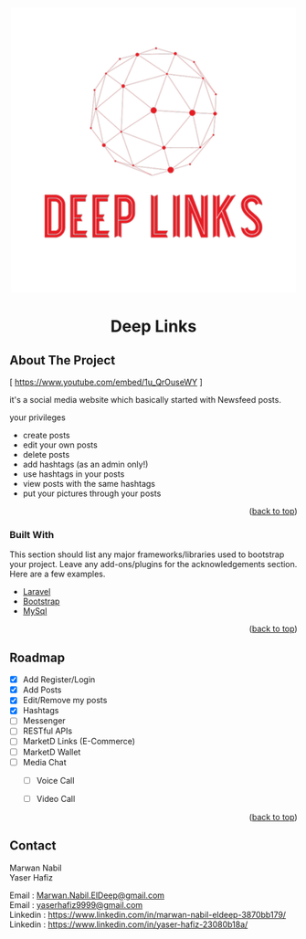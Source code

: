 <!-- PROJECT LOGO -->
<br />
<div align="center">
  <a href="https://github.com/othneildrew/Best-README-Template">
    <img src="https://raw.githubusercontent.com/MarwanNabil/DeepLinks/master/images/logos/DeepLinksLogo.png" alt="Logo" width="500" height="auto">
  </a>
    <h1>Deep Links</h1>
</div>




<!-- ABOUT THE PROJECT -->
## About The Project

[ https://www.youtube.com/embed/1u_QrOuseWY ]

it's a social media website which basically started with Newsfeed posts.

your privileges
* create posts
* edit your own posts
* delete posts
* add hashtags (as an admin only!)
* use hashtags in your posts
* view posts with the same hashtags
* put your pictures through your posts

<p align="right">(<a href="#top">back to top</a>)</p>



### Built With

This section should list any major frameworks/libraries used to bootstrap your project. Leave any add-ons/plugins for the acknowledgements section. Here are a few examples.

* [Laravel](https://laravel.com)
* [Bootstrap](https://getbootstrap.com)
* [MySql](https://dev.mysql.com/)

<p align="right">(<a href="#top">back to top</a>)</p>


<!-- ROADMAP -->
## Roadmap

- [x] Add Register/Login
- [x] Add Posts
- [x] Edit/Remove my posts
- [X] Hashtags
- [ ] Messenger
- [ ] RESTful APIs
- [ ] MarketD Links (E-Commerce)
- [ ] MarketD Wallet
- [ ] Media Chat
    - [ ] Voice Call
    - [ ] Video Call


<p align="right">(<a href="#top">back to top</a>)</p>

<!-- CONTACT -->
## Contact

Marwan Nabil
<br>
Yaser Hafiz

Email : Marwan.Nabil.ElDeep@gmail.com
<br>
Email : yaserhafiz9999@gmail.com
<br>
Linkedin : https://www.linkedin.com/in/marwan-nabil-eldeep-3870bb179/
<br>
Linkedin : https://www.linkedin.com/in/yaser-hafiz-23080b18a/
